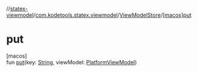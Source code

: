 //[statex-viewmodel](../../../index.md)/[com.kodetools.statex.viewmodel](../index.md)/[ViewModelStore](index.md)/[[macos]put]([macos]put.md)

# put

[macos]\
fun [put]([macos]put.md)(key: [String](https://kotlinlang.org/api/core/kotlin-stdlib/kotlin/-string/index.html), viewModel: [PlatformViewModel](../-platform-view-model/index.md))
